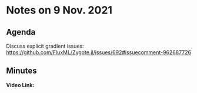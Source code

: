 # Notes on 9 Nov. 2021

## Agenda

Discuss explicit gradient issues: https://github.com/FluxML/Zygote.jl/issues/692#issuecomment-962687726

## Minutes

**Video Link:** 

